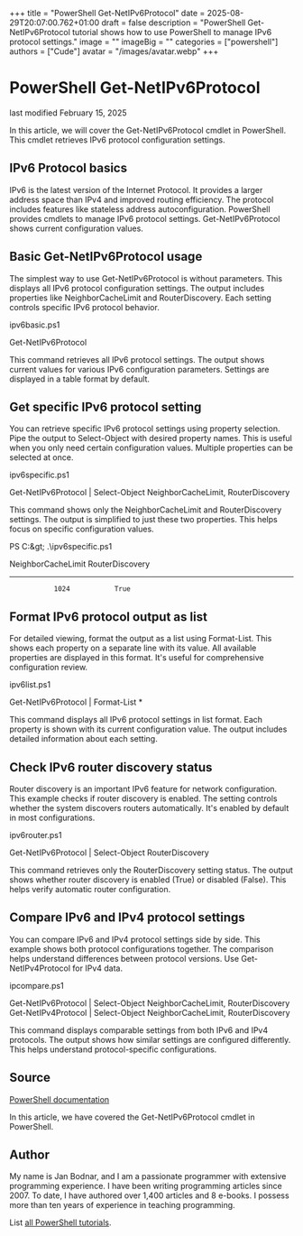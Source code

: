 +++
title = "PowerShell Get-NetIPv6Protocol"
date = 2025-08-29T20:07:00.762+01:00
draft = false
description = "PowerShell Get-NetIPv6Protocol tutorial shows how to use PowerShell to manage IPv6 protocol settings."
image = ""
imageBig = ""
categories = ["powershell"]
authors = ["Cude"]
avatar = "/images/avatar.webp"
+++

# PowerShell Get-NetIPv6Protocol

last modified February 15, 2025

In this article, we will cover the Get-NetIPv6Protocol cmdlet in
PowerShell. This cmdlet retrieves IPv6 protocol configuration settings.

## IPv6 Protocol basics

IPv6 is the latest version of the Internet Protocol. It provides a larger
address space than IPv4 and improved routing efficiency. The protocol includes
features like stateless address autoconfiguration. PowerShell provides cmdlets
to manage IPv6 protocol settings. Get-NetIPv6Protocol shows current
configuration values.

## Basic Get-NetIPv6Protocol usage

The simplest way to use Get-NetIPv6Protocol is without parameters.
This displays all IPv6 protocol configuration settings. The output includes
properties like NeighborCacheLimit and RouterDiscovery. Each setting controls
specific IPv6 protocol behavior.

ipv6basic.ps1
  

Get-NetIPv6Protocol

This command retrieves all IPv6 protocol settings. The output shows current
values for various IPv6 configuration parameters. Settings are displayed in
a table format by default.

## Get specific IPv6 protocol setting

You can retrieve specific IPv6 protocol settings using property selection.
Pipe the output to Select-Object with desired property names. This is useful
when you only need certain configuration values. Multiple properties can be
selected at once.

ipv6specific.ps1
  

Get-NetIPv6Protocol | Select-Object NeighborCacheLimit, RouterDiscovery

This command shows only the NeighborCacheLimit and RouterDiscovery settings.
The output is simplified to just these two properties. This helps focus on
specific configuration values.

PS C:\&gt; .\ipv6specific.ps1

NeighborCacheLimit RouterDiscovery
------------------ --------------
               1024           True

## Format IPv6 protocol output as list

For detailed viewing, format the output as a list using Format-List. This
shows each property on a separate line with its value. All available properties
are displayed in this format. It's useful for comprehensive configuration review.

ipv6list.ps1
  

Get-NetIPv6Protocol | Format-List *

This command displays all IPv6 protocol settings in list format. Each property
is shown with its current configuration value. The output includes detailed
information about each setting.

## Check IPv6 router discovery status

Router discovery is an important IPv6 feature for network configuration. This
example checks if router discovery is enabled. The setting controls whether
the system discovers routers automatically. It's enabled by default in most
configurations.

ipv6router.ps1
  

Get-NetIPv6Protocol | Select-Object RouterDiscovery

This command retrieves only the RouterDiscovery setting status. The output
shows whether router discovery is enabled (True) or disabled (False). This
helps verify automatic router configuration.

## Compare IPv6 and IPv4 protocol settings

You can compare IPv6 and IPv4 protocol settings side by side. This example
shows both protocol configurations together. The comparison helps understand
differences between protocol versions. Use Get-NetIPv4Protocol for IPv4 data.

ipcompare.ps1
  

Get-NetIPv6Protocol | Select-Object NeighborCacheLimit, RouterDiscovery
Get-NetIPv4Protocol | Select-Object NeighborCacheLimit, RouterDiscovery

This command displays comparable settings from both IPv6 and IPv4 protocols.
The output shows how similar settings are configured differently. This helps
understand protocol-specific configurations.

## Source

[PowerShell documentation](https://docs.microsoft.com/en-us/powershell/)

In this article, we have covered the Get-NetIPv6Protocol cmdlet in PowerShell.

## Author

My name is Jan Bodnar, and I am a passionate programmer with extensive
programming experience. I have been writing programming articles since 2007.
To date, I have authored over 1,400 articles and 8 e-books. I possess more
than ten years of experience in teaching programming.

List [all PowerShell tutorials](/powershell/).